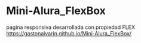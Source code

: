 # Mini-Alura_FlexBox
pagina responsiva desarrollada con propiedad FLEX
https://gastonalvarin.github.io/Mini-Alura_FlexBox/
